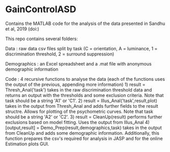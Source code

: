 # GainControlASD
Contains the MATLAB code for the analysis of the data presented in Sandhu et al, 2019 (doi:)

This repo contains several folders: 

Data : raw data csv files split by task (C = orientation, A = luminance, 1 = discrimination threshold, 2 = surround suppression)

Demographics : an Excel spreadsheet and a .mat file with anonymous demographic information

Code : 4 recursive functions to analyse the data (each of the functions uses the output of the previous, appending more information)
     1) result = Thresh_Anal('task') takes in the raw discrimination threshold data and returns an output with the thresholds and some exclusion criteria. Note that task should be a string 'A1' or 'C1'.
     2) result = Illus_Anal('task',result,plot) takes in the output from Thresh_Anal and adds further fields to the result structre. Allows for plotting of the psychometric curves. Note that task should be a string 'A2' or 'C2'.
     3) result = CleanUp(result) performs further exclusions based on model fitting. Uses the output from Illus_Anal 
     4) [output,result] = Demo_Prep(result,demographics,task) takes in the output from CleanUp and adds some demographic information. Additionally, this function prepares the csv's required for analysis in JASP and for the online Estimation plots GUI. 
